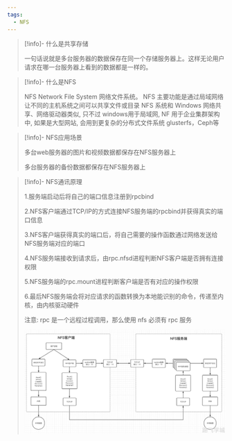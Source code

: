 ```yaml
---
tags:
  - NFS
---
```


> [!info]- 什么是共享存储
> 
> 
>  一句话说就是多台服务器的数据保存在同一个存储服务器上。这样无论用户请求在哪一台服务器上看到的数据都是一样的。
> 

> [!info]- 什么是NFS
> 
> 
> NFS Network File System 网络文件系统。 
> NFS 主要功能是通过局域网络让不同的主机系统之间可以共享文件或目录
> NFS 系统和 Windows 网络共享、网络驱动器类似, 只不过 windows用于局域网, NF 用于企业集群架构中, 如果是大型网站, 会用到更复杂的分布式文件系统 glusterfs，Ceph等
> 

> [!info]- NFS应用场景
> 
> 
> 多台web服务器的图片和视频数据都保存在NFS服务器上
> 
> 多台服务器的备份数据都保存在NFS服务器上
> 

> [!info]- NFS通讯原理
> 
> 
> 1.服务端启动后将自己的端口信息注册到rpcbind
> 
> 2.NFS客户端通过TCP/IP的方式连接NFS服务端的rpcbind并获得真实的端口信息
> 
> 3.NFS客户端获得真实的端口后，将自己需要的操作函数通过网络发送给NFS服务端对应的端口
> 
> 4.NFS服务端接收到请求后，由rpc.nfsd进程判断NFS客户端是否拥有连接权限
> 
> 5.NFS服务端的rpc.mount进程判断客户端是否有对应的操作权限
> 
> 6.最后NFS服务端会将对应请求的函数转换为本地能识别的命令，传递至内核，由内核驱动硬件
> 
> 注意: rpc 是一个远程过程调用，那么使用 nfs 必须有 rpc 服务
> 
> ![img](../images/1715160844269-cc3b300f-db41-4e9a-9562-b657652274db.png)
> 